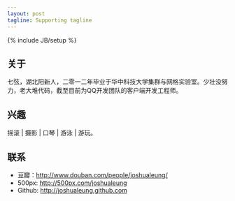 ```yaml
---
layout: post
tagline: Supporting tagline
---
```


{% include JB/setup %}
			

## 关于
	
七弦，湖北阳新人，二零一二年毕业于华中科技大学集群与网格实验室。少壮没努力，老大堆代码，截至目前为QQ开发团队的客户端开发工程师。
			
## 兴趣

摇滚 | 摄影 | 口琴 | 游泳 | 游玩。
			
## 联系

- 豆瓣：http://www.douban.com/people/joshualeung/
- 500px: http://500px.com/joshualeung
- Github: http://joshualeung.github.com

